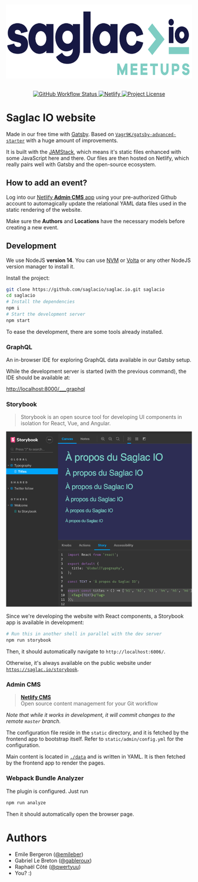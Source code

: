 <div align="center"  style="margin-bottom: 30px;">
  <a alt="Saglac IO website" href="https://saglac.io" target="_blank">
    <img src="static/images/logos/SaglacIO_Logo_Meetups.png" alt="Logo" height="200px"/>
  </a>
</div>

<div align="center" style="margin-bottom: 30px;">
  <a href="https://github.com/emileber/gatsby-test/actions">
    <img alt="GitHub Workflow Status" src="https://img.shields.io/github/workflow/status/emileber/gatsby-test/CI?style=for-the-badge">
  </a>
  <a href="https://github.com/vagr9k/gatsby-advanced-starter/stargazers">
    <img alt="Netlify" src="https://img.shields.io/netlify/e87be4c0-c010-480b-b40f-45ecdcea0ef4?style=for-the-badge">
  </a>
  <a href="https://github.com/emileber/gatsby-test/blob/master/LICENSE">
    <img src="https://img.shields.io/github/license/emileber/gatsby-test?style=for-the-badge" alt="Project License" />
  </a>
</div>

# Saglac IO website

Made in our free time with [Gatsby](https://github.com/gatsbyjs/gatsby/). Based on [`Vagr9K/gatsby-advanced-starter`](https://github.com/Vagr9K/gatsby-advanced-starter/) with a huge amount of improvements.

It is built with the [JAMStack](https://jamstack.org/), which means it's static files enhanced with some JavaScript here and there. Our files are then hosted on Netlify, which really pairs well with Gatsby and the open-source ecosystem.

## How to add an event?

Log into our [Netlify **Admin CMS** app](https://saglac.io/admin) using your pre-authorized Github account to automagically update the relational YAML data files used in the static rendering of the website.

Make sure the **Authors** and **Locations** have the necessary models before creating a new event.

## Development

We use NodeJS **version 14**. You can use [NVM](https://github.com/nvm-sh/nvm) or [Volta](https://volta.sh/) or any other NodeJS version manager to install it.

Install the project:

```sh
git clone https://github.com/saglacio/saglac.io.git saglacio
cd saglacio
# Install the dependencies
npm i
# Start the development server
npm start
```

To ease the development, there are some tools already installed.

### GraphQL

An in-browser IDE for exploring GraphQL data available in our Gatsby setup.

While the development server is started (with the previous command), the IDE should be available at:

[http://localhost:8000/\_\_\_graphql](http://localhost:8000/___graphql)

### Storybook

> Storybook is an open source tool for developing UI components in isolation for React, Vue, and Angular.

![Saglac IO storybook](docs/images/2020-01-storybook-screenshot.png)

Since we're developing the website with React components, a Storybook app is available in development:

```sh
# Run this in another shell in parallel with the dev server
npm run storybook
```

Then, it should automatically navigate to `http://localhost:6006/`.

Otherwise, it's always available on the public website under [`https://saglac.io/storybook`](https://saglac.io/storybook/?path=/info/).

### Admin CMS

> [**Netlify CMS**](https://www.netlifycms.org/)  
> Open source content management for your Git workflow

_Note that while it works in development, it will commit changes to the remote `master` branch._

The configuration file reside in the `static` directory, and it is fetched by the frontend app to bootstrap itself. Refer to `static/admin/config.yml` for the configuration.

Main content is located in [`./data`](./data) and is written in YAML. It is then fetched by the frontend app to render the pages.

### Webpack Bundle Analyzer

The plugin is configured. Just run

```sh
npm run analyze
```

Then it should automatically open the browser page.

# Authors

* Emile Bergeron ([@emileber](https://github.com/emileber))
* Gabriel Le Breton ([@gableroux](https://gableroux.com/))
* Raphaël Côté ([@qwertyuu](https://github.com/qwertyuu))
* You? :)

